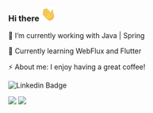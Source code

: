 ### Hi there <img src="https://raw.githubusercontent.com/ABSphreak/ABSphreak/master/gifs/Hi.gif" width="30px" />
🔭 I’m currently working with Java | Spring 

🌱 Currently learning WebFlux and Flutter

⚡ About me: I enjoy having a great coffee!

![Linkedin Badge](https://img.shields.io/badge/-LinkedIn-blue?style=flat-square&logo=Linkedin&logoColor=white&link=https://www.linkedin.com/in/denisetelli)

<img src="https://img.shields.io/badge/-Java-grey" /> <img src="https://img.shields.io/badge/-dotnet-grey" /> 
